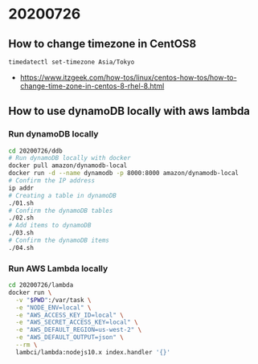 # 20200726

## How to change timezone in CentOS8

```sh
timedatectl set-timezone Asia/Tokyo
```

- https://www.itzgeek.com/how-tos/linux/centos-how-tos/how-to-change-time-zone-in-centos-8-rhel-8.html


## How to use dynamoDB locally with aws lambda

### Run dynamoDB locally

```sh
cd 20200726/ddb
# Run dynamoDB locally with docker
docker pull amazon/dynamodb-local
docker run -d --name dynamodb -p 8000:8000 amazon/dynamodb-local
# Confirm the IP address
ip addr
# Creating a table in dynamoDB
./01.sh
# Confirm the dynamoDB tables
./02.sh
# Add items to dynamoDB
./03.sh
# Confirm the dynamoDB items
./04.sh
```

### Run AWS Lambda locally

```sh
cd 20200726/lambda
docker run \
  -v "$PWD":/var/task \
  -e "NODE_ENV=local" \
  -e "AWS_ACCESS_KEY_ID=local" \
  -e "AWS_SECRET_ACCESS_KEY=local" \
  -e "AWS_DEFAULT_REGION=us-west-2" \
  -e "AWS_DEFAULT_OUTPUT=json" \
  --rm \
  lambci/lambda:nodejs10.x index.handler '{}'
```
